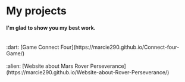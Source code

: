 # My projects
#### I'm glad to show you my best work.
</br>
:dart: [Game Connect Four](https://marcie290.github.io/Connect-four-Game/)
</br>
</br>
:alien: [Website about Mars Rover Perseverance](https://marcie290.github.io/Website-about-Rover-Perseverance/)

